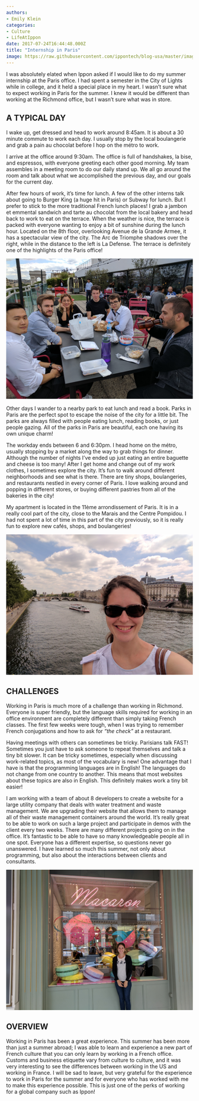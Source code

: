```yaml
---
authors:
- Emily Klein
categories:
- Culture
- LifeAtIppon
date: 2017-07-24T16:44:48.000Z
title: "Internship in Paris"
image: https://raw.githubusercontent.com/ippontech/blog-usa/master/images/2017/07/Internship-in-Paris-Blog.png
---
```


I was absolutely elated when Ippon asked if I would like to do my summer internship at the Paris office.  I had spent a semester in the City of Lights while in college, and it held a special place in my heart.  I wasn’t sure what to expect working in Paris for the summer.  I knew it would be different than working at the Richmond office, but I wasn’t sure what was in store.

## A TYPICAL DAY

I wake up, get dressed and head to work around 8:45am.  It is about a 30 minute commute to work each day.  I usually stop by the local boulangerie and grab a pain au chocolat before I hop on the métro to work.

I arrive at the office around 9:30am.  The office is full of handshakes, la bise, and espressos, with everyone greeting each other good morning.  My team assembles in a meeting room to do our daily stand up.  We all go around the room and talk about what we accomplished the previous day, and our goals for the current day.

After few hours of work, it’s time for lunch.  A few of the other interns talk about going to Burger King (a huge hit in Paris) or Subway for lunch.  But I prefer to stick to the more traditional French lunch places!  I grab a jambon et emmental sandwich and tarte au chocolat from the local bakery and head back to work to eat on the terrace.  When the weather is nice, the terrace is packed with everyone wanting to enjoy a bit of sunshine during the lunch hour.  Located on the 8th floor, overlooking Avenue de la Grande Armee, it has a spectacular view of the city.  The Arc de Triomphe shadows over the right, while in the distance to the left is La Defense.  The terrace is definitely one of the highlights of the Paris office!

![](https://raw.githubusercontent.com/ippontech/blog-usa/master/images/2017/07/2017-06-29-12.35.09.jpg)

Other days I wander to a nearby park to eat lunch and read a book.  Parks in Paris are the perfect spot to escape the noise of the city for a little bit.  The parks are always filled with people eating lunch, reading books, or just people gazing.  All of the parks in Paris are beautiful, each one having its own unique charm!

The workday ends between 6 and 6:30pm.  I head home on the métro, usually stopping by a market along the way to grab things for dinner.  Although the number of nights I’ve ended up just eating an entire baguette and cheese is too many!  After I get home and change out of my work clothes, I sometimes explore the city.  It’s fun to walk around different neighborhoods and see what is there.  There are tiny shops, boulangeries, and restaurants nestled in every corner of Paris.  I love walking around and popping in different stores, or buying different pastries from all of the bakeries in the city!

My apartment is located in the 11ème arrondissement of Paris.  It is in a really cool part of the city, close to the Marais and the Centre Pompidou.  I had not spent a lot of time in this part of the city previously, so it is really fun to explore new cafés, shops, and boulangeries!

![](https://raw.githubusercontent.com/ippontech/blog-usa/master/images/2017/07/2017-06-17-14.42.46.jpg)

## CHALLENGES

Working in Paris is much more of a challenge than working in Richmond.  Everyone is super friendly, but the language skills required for working in an office environment are completely different than simply taking French classes.  The first few weeks were tough, when I was trying to remember French conjugations and how to ask for *“the check”* at a restaurant.

Having meetings with others can sometimes be tricky.  Parisians talk FAST!  Sometimes you just have to ask someone to repeat themselves and talk a tiny bit slower.  It can be tricky sometimes, especially when discussing work-related topics, as most of the vocabulary is new!  One advantage that I have is that the programming languages are in English!  The languages do not change from one country to another.  This means that most websites about these topics are also in English.  This definitely makes work a tiny bit easier!

I am working with a team of about 8 developers to create a website for a large utility company that deals with water treatment and waste management.  We are upgrading their website that allows them to manage all of their waste management containers around the world.  It’s really great to be able to work on such a large project and participate in demos with the client every two weeks.  There are many different projects going on in the office.  It’s fantastic to be able to have so many knowledgeable people all in one spot.  Everyone has a different expertise, so questions never go unanswered.  I have learned so much this summer, not only about programming, but also about the interactions between clients and consultants.

![](https://raw.githubusercontent.com/ippontech/blog-usa/master/images/2017/07/2017-07-22-15.26.11.jpg)

## OVERVIEW

Working in Paris has been a great experience.  This summer has been more than just a summer abroad; I was able to learn and experience a new part of French culture that you can only learn by working in a French office.  Customs and business etiquette vary from culture to culture, and it was very interesting to see the differences between working in the US and working in France.  I will be sad to leave, but very grateful for the experience to work in Paris for the summer and for everyone who has worked with me to make this experience possible.  This is just one of the perks of working for a global company such as Ippon!
